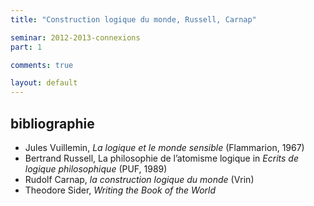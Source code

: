 ```yaml
---
title: "Construction logique du monde, Russell, Carnap"

seminar: 2012-2013-connexions
part: 1

comments: true

layout: default
---
```


## bibliographie

- Jules Vuillemin, _La logique et le monde sensible_ (Flammarion, 1967)
- Bertrand Russell, La philosophie de l’atomisme logique in _Ecrits de logique philosophique_ (PUF, 1989)
- Rudolf Carnap, _la construction logique du monde_ (Vrin) 
- Theodore Sider, _Writing the Book of the World_